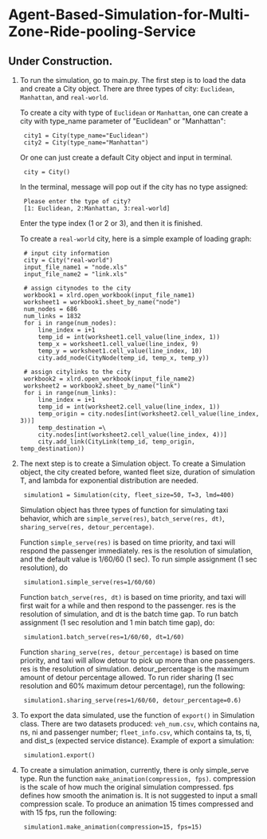 # Agent-Based-Simulation-for-Multi-Zone-Ride-pooling-Service


## Under Construction. 

1. To run the simulation, go to main.py. The first step is to load the data and create a City object. There are three types of city: `Euclidean`, `Manhattan`, and `real-world`. 

    To create a city with type of `Euclidean` or `Manhattan`, one can create a city with type_name parameter of "Euclidean" or "Manhattan":

        city1 = City(type_name="Euclidean")
        city2 = City(type_name="Manhattan")

    Or one can just create a default City object and input in terminal. 
        
        city = City()

    In the terminal, message will pop out if the city has no type assigned: 

        Please enter the type of city? 
        [1: Euclidean, 2:Manhattan, 3:real-world] 

    Enter the type index (1 or 2 or 3), and then it is finished.

    To create a `real-world` city, here is a simple example of loading graph: 

        # input city information
        city = City("real-world")
        input_file_name1 = "node.xls"
        input_file_name2 = "link.xls"

        # assign citynodes to the city
        workbook1 = xlrd.open_workbook(input_file_name1)
        worksheet1 = workbook1.sheet_by_name("node")
        num_nodes = 686
        num_links = 1832
        for i in range(num_nodes):
            line_index = i+1
            temp_id = int(worksheet1.cell_value(line_index, 1))
            temp_x = worksheet1.cell_value(line_index, 9)
            temp_y = worksheet1.cell_value(line_index, 10)
            city.add_node(CityNode(temp_id, temp_x, temp_y))

        # assign citylinks to the city
        workbook2 = xlrd.open_workbook(input_file_name2)
        worksheet2 = workbook2.sheet_by_name("link")
        for i in range(num_links):
            line_index = i+1
            temp_id = int(worksheet2.cell_value(line_index, 1))
            temp_origin = city.nodes[int(worksheet2.cell_value(line_index, 3))]
            temp_destination =\
            city.nodes[int(worksheet2.cell_value(line_index, 4))]
            city.add_link(CityLink(temp_id, temp_origin, temp_destination))
    
2. The next step is to create a Simulation object. To create a Simulation object, the city created before, wanted fleet size, duration of simulation T, and lambda for exponential distribution are needed.

        simulation1 = Simulation(city, fleet_size=50, T=3, lmd=400)

    Simulation object has three types of function for simulating taxi behavior, which are `simple_serve(res)`, `batch_serve(res, dt)`, `sharing_serve(res, detour_percentage)`. 

    Function `simple_serve(res)` is based on time priority, and taxi will respond the passenger immediately. res is the resolution of simulation, and the default value is 1/60/60 (1 sec). To run simple assignment (1 sec resolution), do

        simulation1.simple_serve(res=1/60/60)

    Function `batch_serve(res, dt)` is based on time priority, and taxi will first wait for a while and then respond to the passenger. res is the resolution of simulation, and dt is the batch time gap. To run batch assignment (1 sec resolution and 1 min batch time gap), do:

        simulation1.batch_serve(res=1/60/60, dt=1/60)

    Function `sharing_serve(res, detour_percentage)` is based on time priority, and taxi will allow detour to pick up more than one passengers. res is the resolution of simulation. detour_percentage is the maximum amount of detour percentage allowed. To run rider sharing (1 sec resolution and 60% maximum detour percentage), run the following:  

        simulation1.sharing_serve(res=1/60/60, detour_percentage=0.6)

3. To export the data simulated, use the function of `export()` in Simulation class. There are two datasets produced: `veh_num.csv`, which contains na, ns, ni and passenger number; `fleet_info.csv`, which contains ta, ts, ti, and dist_s (expected service distance).
Example of export a simulation:

        simulation1.export()

4. To create a simulation animation, currently, there is only simple_serve type. Run the function `make_animation(compression, fps)`. compression is the scale of how much the original simulation compressed. fps defines how smooth the animation is. It is not suggested to input a small compression scale. To produce an animation 15 times compressed and with 15 fps, run the following: 

        simulation1.make_animation(compression=15, fps=15)
